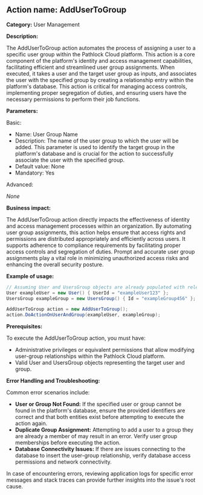 ## Action name: AddUserToGroup

**Category:** User Management

**Description:**

The AddUserToGroup action automates the process of assigning a user to a specific user group within the Pathlock Cloud platform. This action is a core component of the platform's identity and access management capabilities, facilitating efficient and streamlined user group assignments. When executed, it takes a user and the target user group as inputs, and associates the user with the specified group by creating a relationship entry within the platform's database. This action is critical for managing access controls, implementing proper segregation of duties, and ensuring users have the necessary permissions to perform their job functions.

**Parameters:**

Basic:

- Name: User Group Name
- Description: The name of the user group to which the user will be added. This parameter is used to identify the target group in the platform's database and is crucial for the action to successfully associate the user with the specified group.
- Default value: None
- Mandatory: Yes

Advanced:

_None_

**Business impact:**

The AddUserToGroup action directly impacts the effectiveness of identity and access management processes within an organization. By automating user group assignments, this action helps ensure that access rights and permissions are distributed appropriately and efficiently across users. It supports adherence to compliance requirements by facilitating proper access controls and segregation of duties. Prompt and accurate user group assignments play a vital role in minimizing unauthorized access risks and enhancing the overall security posture.

**Example of usage:**

```csharp
// Assuming User and UsersGroup objects are already populated with relevant data
User exampleUser = new User() { UserId = "exampleUser123" };
UsersGroup exampleGroup = new UsersGroup() { Id = "exampleGroup456" };

AddUserToGroup action = new AddUserToGroup();
action.DoActionOnUserAndGroup(exampleUser, exampleGroup);
```

**Prerequisites:**

To execute the AddUserToGroup action, you must have:

- Administrative privileges or equivalent permissions that allow modifying user-group relationships within the Pathlock Cloud platform.
- Valid User and UsersGroup objects representing the target user and group.

**Error Handling and Troubleshooting:**

Common error scenarios include:

- **User or Group Not Found:** If the specified user or group cannot be found in the platform's database, ensure the provided identifiers are correct and that both entities exist before attempting to execute the action again.
- **Duplicate Group Assignment:** Attempting to add a user to a group they are already a member of may result in an error. Verify user group memberships before executing the action.
- **Database Connectivity Issues:** If there are issues connecting to the database to insert the user-group relationship, verify database access permissions and network connectivity.

In case of encountering errors, reviewing application logs for specific error messages and stack traces can provide further insights into the issue's root cause.